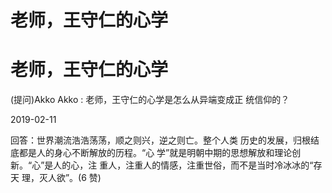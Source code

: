 # 老师，王守仁的心学

# 老师，王守仁的心学

(提问)Akko Akko : 老师，王守仁的心学是怎么从异端变成正 统信仰的？

2019-02-11

回答：世界潮流浩浩荡荡，顺之则兴，逆之则亡。整个人类 历史的发展，归根结底都是人的身心不断解放的历程。“心 学”就是明朝中期的思想解放和理论创新。“心”是人的心，注 重人，注重人的情感，注重世俗，而不是当时冷冰冰的“存天 理，灭人欲”。(6 赞)